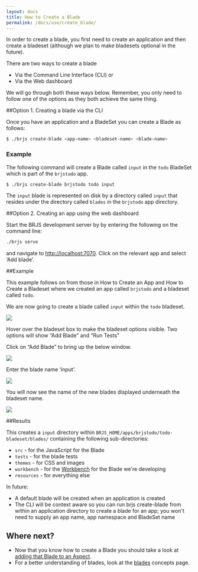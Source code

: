 ```yaml
---
layout: docs
title: How to Create a Blade
permalink: /docs/use/create_blade/
---
```


In order to create a blade, you first need to create an application and then create a bladeset (although we plan to make bladesets optional in the future).

There are two ways to create a blade

- Via the Command Line Interface (CLI) or
- Via the Web dashboard

We will go through both these ways below. Remember, you only need to follow one of the options as they both achieve the same thing.

##Option 1. Creating a blade via the CLI

Once you have an application and a BladeSet you can create a Blade as follows:

```bash
$ ./brjs create-blade <app-name> <bladeset-name> <blade-name>
```

### Example

The following command will create a Blade called `input` in the `todo` BladeSet which is part of the `brjstodo` app.

```bash
$ ./brjs create-blade brjstodo todo input
```

The `input` blade is represented on disk by a directory called `input` that resides under the directory called `blades` in the `brjstodo` app directory.

##Option 2. Creating an app using the web dashboard

Start the BRJS development server by by entering the following on the command line:

```bash
./brjs serve
```

and navigate to [http://localhost:7070](http://localhost:7070). Click on the relevant app and select ‘Add blade’.

##Example

This example follows on from those in How to Create an App and How to Create a Bladeset where we created an app called `brjstodo` and a bladeset called `todo`.

We are now going to create a blade called `input` within the `todo` bladeset.

![](\docs\use\img\create-blade-todo-bladeset)

Hover over the bladeset box to make the bladeset options visible. Two options will show “Add Blade” and “Run Tests”

Click on “Add Blade” to bring up the below window.

![](docs\use\img\create-blade-new)

Enter the blade name ‘input’.

![](docs\use\img\create-blade-input)

You will now see the name of the new blades displayed underneath the bladeset name.

![](docs\use\img\create-blade-input-icon)

##Results

This creates a `input` directory within `BRJS_HOME/apps/brjstodo/todo-bladeset/blades/` containing the following sub-directories:

- `src` - for the JavaScript for the Blade
- `tests` - for the blade tests
- `themes` - for CSS and images
- `workbench` - for the [Workbench](/docs/concepts/workbenches/) for the Blade we're developing
- `resources` - for everything else


<div class="alert alert-info">
<p>

In future:

<ul> <li>A default blade will be created when an application is created</li>

<li>The CLI will be context aware so you can run brjs create-blade from within an application directory to create a blade for an app; you won't need to supply an app name, app namespace and BladeSet name</li></ul>
<p>
</div>

## Where next?

- Now that you know how to create a Blade you should take a look at [adding that Blade to an Aspect](/docs/use/add_blade_to_aspect/).
- For a better understanding of blades, look at the [blades](/docs/concepts/blades/) concepts page.

